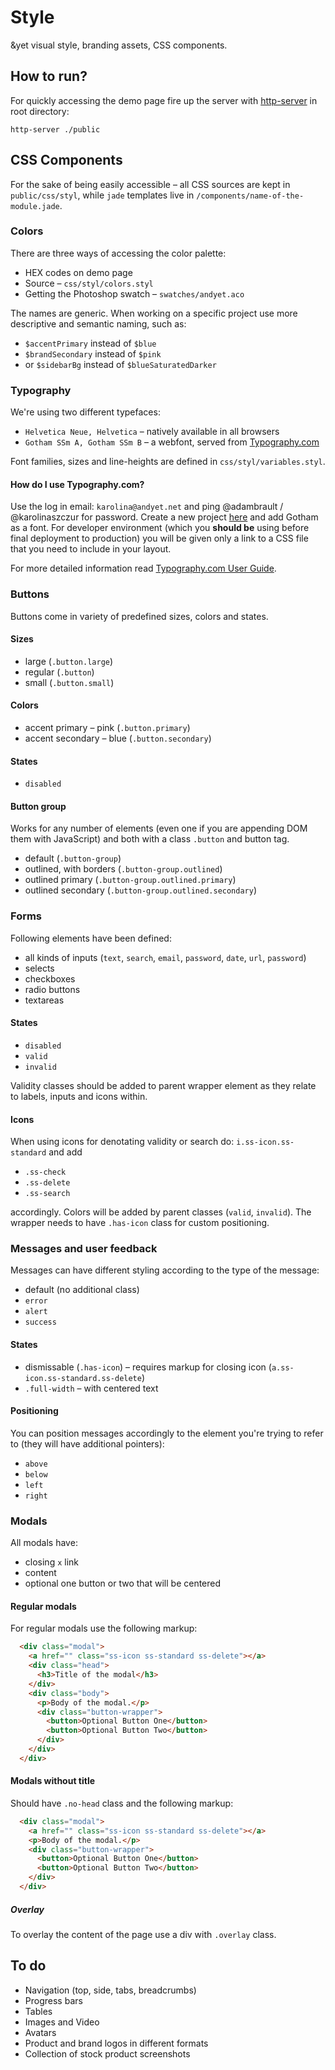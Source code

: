 # Style

&amp;yet visual style, branding assets, CSS components.

## How to run?

For quickly accessing the demo page fire up the server with [http-server](https://github.com/nodeapps/http-server) in root directory: 
```
http-server ./public
```

## CSS Components
For the sake of being easily accessible &ndash; all CSS sources are kept in `public/css/styl`, while `jade` templates live in `/components/name-of-the-module.jade`.

### Colors
There are three ways of accessing the color palette:

- HEX codes on demo page
- Source &ndash; `css/styl/colors.styl`
- Getting the Photoshop swatch &ndash; `swatches/andyet.aco`

The names are generic. When working on a specific project use more descriptive and semantic naming, such as:

- `$accentPrimary` instead of `$blue` 
- `$brandSecondary` instead of `$pink`
- or `$sidebarBg` instead of `$blueSaturatedDarker`

### Typography
We're using two different typefaces:

- `Helvetica Neue, Helvetica` &ndash; natively available in all browsers
- `Gotham SSm A, Gotham SSm B` &ndash; a webfont, served from [Typography.com](http://www.typography.com/)

Font families, sizes and line-heights are defined in `css/styl/variables.styl`.

#### How do I use Typography.com?
Use the log in email: `karolina@andyet.net` and ping @adambrault / @karolinaszczur for password. Create a new project [here](https://www.typography.com/account/cloud-new-project.php) and add Gotham as a font. For developer environment (which you **should be** using before final deployment to production) you will be given only a link to a CSS file that you need to include in your layout. 

For more detailed information read [Typography.com User Guide](http://www.typography.com/cloud/user-guide/welcome).

### Buttons
Buttons come in variety of predefined sizes, colors and states. 

#### Sizes

* large (`.button.large`)
* regular (`.button`)
* small (`.button.small`)

#### Colors

* accent primary &ndash; pink (`.button.primary`)
* accent secondary &ndash; blue (`.button.secondary`)

#### States

* `disabled`

#### Button group
Works for any number of elements (even one if you are appending DOM them with JavaScript) and both with a class `.button` and button tag.

* default (`.button-group`)
* outlined, with borders (`.button-group.outlined`)
* outlined primary (`.button-group.outlined.primary`)
* outlined secondary (`.button-group.outlined.secondary`)

### Forms
Following elements have been defined:

* all kinds of inputs (`text`, `search`, `email`, `password`, `date`, `url`, `password`)
* selects
* checkboxes
* radio buttons
* textareas

#### States

* `disabled` 
* `valid`
* `invalid`

Validity classes should be added to parent wrapper element as they relate to labels, inputs and icons within.

#### Icons
When using icons for denotating validity or search do: `i.ss-icon.ss-standard` and add 

* `.ss-check`
* `.ss-delete`
* `.ss-search`

accordingly. Colors will be added by parent classes (`valid`, `invalid`). The wrapper needs to have `.has-icon` class for custom positioning.

### Messages and user feedback
Messages can have different styling according to the type of the message:

* default (no additional class)
* `error`
* `alert`
* `success`

#### States

* dismissable (`.has-icon`) &ndash; requires markup for closing icon (`a.ss-icon.ss-standard.ss-delete`)
* `.full-width` &ndash; with centered text

#### Positioning
You can position messages accordingly to the element you're trying to refer to (they will have additional pointers):

* `above`
* `below`
* `left`
* `right`

### Modals

All modals have:

* closing `x` link
* content
* optional one button or two that will be centered

#### Regular modals

For regular modals use the following markup:

```html
  <div class="modal">
    <a href="" class="ss-icon ss-standard ss-delete"></a>
    <div class="head">
      <h3>Title of the modal</h3>
    </div>
    <div class="body">
      <p>Body of the modal.</p>
      <div class="button-wrapper">
        <button>Optional Button One</button>
        <button>Optional Button Two</button>
      </div>
    </div>
  </div>
```

#### Modals without title

Should have `.no-head` class and the following markup:

```html
  <div class="modal">
    <a href="" class="ss-icon ss-standard ss-delete"></a>
    <p>Body of the modal.</p>
    <div class="button-wrapper">
      <button>Optional Button One</button>
      <button>Optional Button Two</button>
    </div>
  </div>
```

##### Overlay

To overlay the content of the page use a div with `.overlay` class.

## To do

- Navigation (top, side, tabs, breadcrumbs)
- Progress bars
- Tables
- Images and Video
- Avatars
- Product and brand logos in different formats
- Collection of stock product screenshots

